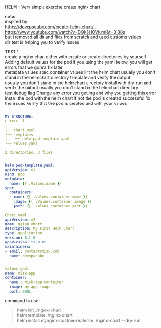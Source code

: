 HELM - Very simple exercise create nginx chart 

note:   
inspired by :   
https://devopscube.com/create-helm-chart/ . 
https://www.youtube.com/watch?v=DQk8HOVlumI&t=3188s   
but i removed all dir and files from scratch and used customs values  
dir test is helping you to verify issues 

TEST 1   
create a nginx chart 
either with create or create directories by yourself  
Adding default values for the pod 
If you using the yaml below, you will get errors that we gonna fix later  
metadata values 
spec container values 
lint the helm chart 
usually you don't stand in the helmchart directory 
template and verify the output  
usually you don't stand in the helmchart directory 
install with dry-run and verify the output 
usually you don't stand in the helmchart directory  
test debug flag 
Change any error you getting
and why you getting this error
install the pod with the helm chart
If not the pod is created successful  fix the issues
Verify that the pod is created and with your values



```yaml

MY STRUCTURE:
> tree -l
.
├── Chart.yaml
├── templates
│   └── helm-pod-template.yaml
└── values.yaml

2 directories, 3 files

```


```yaml

helm-pod-template.yaml:
apiVersion: v1
kind: pod
metadata:
  name: {{ .Values.name }} 
spec:
  containers:
  - name: {{ .Values.container.name }}
    image: {{ .Values.container.image }}
    port: {{ .Values.container.port }}
        
Chart.yaml
apiVersion: v2
name: nginx-chart
description: My First Helm Chart
type: application
version: 0.1.0
appVersion: "1.0.0"
maintainers:
- email: contact@misk.com
  name: devopscube

```

```yaml

values.yaml
name: misk-app
container:
  name : misk-app-container
  image: my-app-image
  port: 9001
```





command to use:  
> helm lint ./nginx-chart   
> helm template ./nginx-chart  
> helm install mynginx-custom-realease  ./nginx-chart --dry-run  
